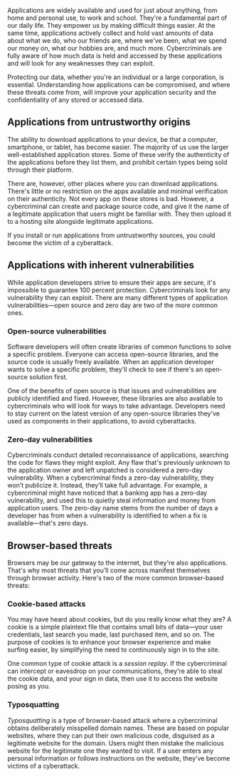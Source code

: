 Applications are widely available and used for just about anything, from home and personal use, to work and school. They're a fundamental part of our daily life. They empower us by making difficult things easier. At the same time, applications actively collect and hold vast amounts of data about what we do, who our friends are, where we've been, what we spend our money on, what our hobbies are, and much more. Cybercriminals are fully aware of how much data is held and accessed by these applications and will look for any weaknesses they can exploit.

Protecting our data, whether you're an individual or a large corporation, is essential. Understanding how applications can be compromised, and where these threats come from, will improve your application security and the confidentiality of any stored or accessed data.

## Applications from untrustworthy origins

The ability to download applications to your device, be that a computer, smartphone, or tablet, has become easier. The majority of us use the larger well-established application stores. Some of these verify the authenticity of the applications before they list them, and prohibit certain types being sold through their platform.

There are, however, other places where you can download applications. There's little or no restriction on the apps available and minimal verification on their authenticity. Not every app on these stores is bad. However, a cybercriminal can create and package source code, and give it the name of a legitimate application that users might be familiar with. They then upload it to a hosting site alongside legitimate applications.

If you install or run applications from untrustworthy sources, you could become the victim of a cyberattack.

## Applications with inherent vulnerabilities

While application developers strive to ensure their apps are secure, it's impossible to guarantee 100 percent protection. Cybercriminals look for any vulnerability they can exploit. There are many different types of application vulnerabilities—open source and zero day are two of the more common ones.

### Open-source vulnerabilities

Software developers will often create libraries of common functions to solve a specific problem. Everyone can access open-source libraries, and the source code is usually freely available. When an application developer wants to solve a specific problem, they'll check to see if there's an open-source solution first.

One of the benefits of open source is that issues and vulnerabilities are publicly identified and fixed. However, these libraries are also available to cybercriminals who will look for ways to take advantage. Developers need to stay current on the latest version of any open-source libraries they've used as components in their applications, to avoid cyberattacks.

### Zero-day vulnerabilities

Cybercriminals conduct detailed reconnaissance of applications, searching the code for flaws they might exploit. Any flaw that's previously unknown to the application owner and left unpatched is considered a zero-day vulnerability. When a cybercriminal finds a zero-day vulnerability, they won’t publicize it. Instead, they’ll take full advantage. For example, a cybercriminal might have noticed that a banking app has a zero-day vulnerability, and used this to quietly steal information and money from application users. The zero-day name stems from the number of days a developer has from when a vulnerability is identified to when a fix is available—that's zero days.

## Browser-based threats

Browsers may be our gateway to the internet, but they're also applications. That's why most threats that you’ll come across manifest themselves through browser activity. Here's two of the more common browser-based threats:

### Cookie-based attacks

You may have heard about cookies, but do you really know what they are? A cookie is a simple plaintext file that contains small bits of data—your user credentials, last search you made, last purchased item, and so on. The purpose of cookies is to enhance your browser experience and make surfing easier, by simplifying the need to continuously sign in to the site.

One common type of cookie attack is a *session replay*. If the cybercriminal can intercept or eavesdrop on your communications, they're able to steal the cookie data, and your sign in data, then use it to access the website posing as you.

### Typosquatting

*Typosquatting* is a type of browser-based attack where a cybercriminal obtains deliberately misspelled domain names. These are based on popular websites, where they can put their own malicious code, disguised as a legitimate website for the domain. Users might then mistake the malicious website for the legitimate one they wanted to visit. If a user enters any personal information or follows instructions on the website, they’ve become victims of a cyberattack.
